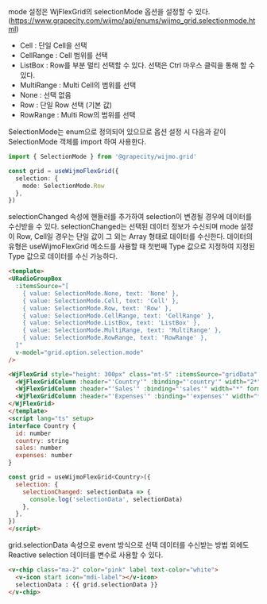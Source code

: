 mode 설정은 WjFlexGrid의 selectionMode 옵션을 설정할 수 있다. (https://www.grapecity.com/wijmo/api/enums/wijmo_grid.selectionmode.html)
- Cell : 단일 Cell을 선택
- CellRange : Cell 범위를 선택
- ListBox : Row를 부분 멀티 선택할 수 있다. 선택은 Ctrl 마우스 클릭을 통해 할 수 있다.
- MultiRange : Multi Cell의 범위를 선택
- None : 선택 없음
- Row : 단일 Row 선택 (기본 값)
- RowRange : Multi Row의 범위를 선택


SelectionMode는 enum으로 정의되어 있으므로 옵션 설정 시 다음과 같이 SelectionMode 객체를 import 하여 사용한다.

```typescript
import { SelectionMode } from '@grapecity/wijmo.grid'

const grid = useWijmoFlexGrid({
  selection: {
    mode: SelectionMode.Row
  },
})
```
selectionChanged 속성에 핸들러를 추가하여 selection이 변경될 경우에 데이터를 수신받을 수 있다.
selectionChanged는 선택된 데이터 정보가 수신되며 mode 설정이 Row, Cell일 경우는 단일 값이 그 외는 Array 형태로 데이터를 수신한다.
데이터의 유형은 useWijmoFlexGrid 메소드를 사용할 때 첫번째 Type 값으로 지정하여 지정된 Type 값으로 데이터를 수신 가능하다.

```html
<template>
<URadioGroupBox
  :itemsSource="[
    { value: SelectionMode.None, text: 'None' },
    { value: SelectionMode.Cell, text: 'Cell' },
    { value: SelectionMode.Row, text: 'Row' },
    { value: SelectionMode.CellRange, text: 'CellRange' },
    { value: SelectionMode.ListBox, text: 'ListBox' },
    { value: SelectionMode.MultiRange, text: 'MultiRange' },
    { value: SelectionMode.RowRange, text: 'RowRange' },
  ]"
  v-model="grid.option.selection.mode"
/>

<WjFlexGrid style="height: 300px" class="mt-5" :itemsSource="gridData" :initialized="grid.initialize">
  <WjFlexGridColumn :header="'Country'" :binding="'country'" width="2*" />
  <WjFlexGridColumn :header="'Sales'" :binding="'sales'" width="*" format="n2" />
  <WjFlexGridColumn :header="'Expenses'" :binding="'expenses'" width="*" format="n2" />
</WjFlexGrid>
</template>
<script lang="ts" setup>
interface Country {
  id: number
  country: string
  sales: number
  expenses: number
}

const grid = useWijmoFlexGrid<Country>({
  selection: {
    selectionChanged: selectionData => {
      console.log('selectionData', selectionData)
    },
  },
})
</script>
```

grid.selectionData 속성으로 event 방식으로 선택 데이터를 수신받는 방법 외에도 Reactive selection 데이터를 변수로 사용할 수 있다.
```html
<v-chip class="ma-2" color="pink" label text-color="white">
  <v-icon start icon="mdi-label"></v-icon>
  selectionData : {{ grid.selectionData }}
</v-chip>
```


